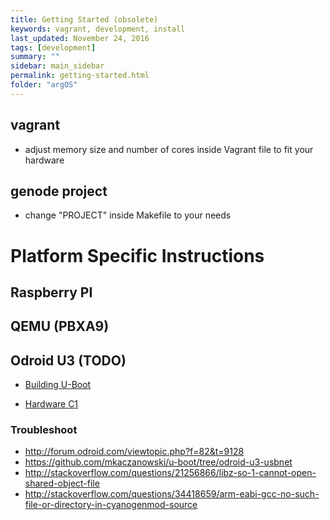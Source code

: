 ```yaml
---
title: Getting Started (obsolete)
keywords: vagrant, development, install
last_updated: November 24, 2016
tags: [development]
summary: ""
sidebar: main_sidebar
permalink: getting-started.html
folder: "argOS"
---
```








## vagrant

  * adjust memory size and number of cores inside Vagrant file to fit your hardware

## genode project

  * change "PROJECT" inside Makefile to your needs

# Platform Specific Instructions


## Raspberry PI



## QEMU (PBXA9)

## Odroid U3 (TODO)

* [Building U-Boot](http://odroid.com/dokuwiki/doku.php?id=en:u3_building_u-boot)

* [Hardware C1](http://odroid.com/dokuwiki/doku.php?id=en:c1_hardware)

### Troubleshoot

* http://forum.odroid.com/viewtopic.php?f=82&t=9128
* https://github.com/mkaczanowski/u-boot/tree/odroid-u3-usbnet
* http://stackoverflow.com/questions/21256866/libz-so-1-cannot-open-shared-object-file
* http://stackoverflow.com/questions/34418659/arm-eabi-gcc-no-such-file-or-directory-in-cyanogenmod-source
